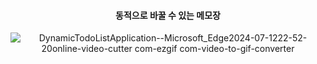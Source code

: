 <div align="center"> 

 #### 동적으로 바꿀 수 있는 메모장

![DynamicTodoListApplication--Microsoft_Edge2024-07-1222-52-20online-video-cutter com-ezgif com-video-to-gif-converter](https://github.com/user-attachments/assets/1a6bc2e2-0c66-4546-90bf-2841bdeff568)

</div>
